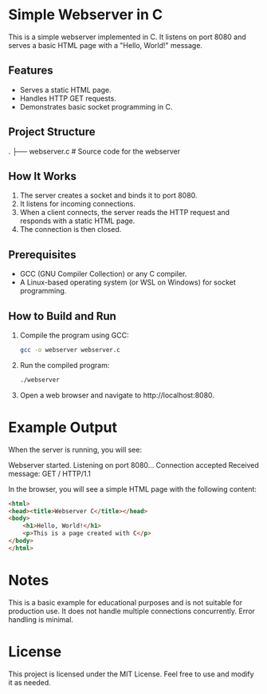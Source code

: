 # Simple Webserver in C

This is a simple webserver implemented in C. It listens on port 8080 and serves a basic HTML page with a "Hello, World!" message.

## Features

- Serves a static HTML page.
- Handles HTTP GET requests.
- Demonstrates basic socket programming in C.

## Project Structure

. ├── webserver.c # Source code for the webserver

## How It Works

1. The server creates a socket and binds it to port 8080.
2. It listens for incoming connections.
3. When a client connects, the server reads the HTTP request and responds with a static HTML page.
4. The connection is then closed.

## Prerequisites

- GCC (GNU Compiler Collection) or any C compiler.
- A Linux-based operating system (or WSL on Windows) for socket programming.

## How to Build and Run

1. Compile the program using GCC:
   ```bash
   gcc -o webserver webserver.c

2. Run the compiled program:
    ```bash
    ./webserver

3. Open a web browser and navigate to http://localhost:8080.

# Example Output
When the server is running, you will see:

Webserver started. Listening on port 8080...
Connection accepted
Received message: GET / HTTP/1.1

In the browser, you will see a simple HTML page with the following content:

```html 
<html>
<head><title>Webserver C</title></head>
<body>
    <h1>Hello, World!</h1>
    <p>This is a page created with C</p>
</body>
</html>
``` 

# Notes

This is a basic example for educational purposes and is not suitable for production use.
It does not handle multiple connections concurrently.
Error handling is minimal.

# License

This project is licensed under the MIT License. Feel free to use and modify it as needed.
